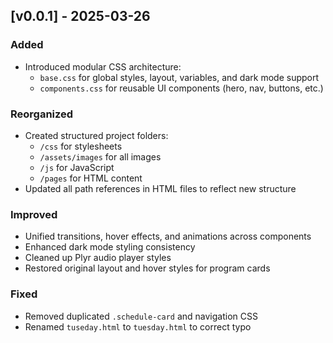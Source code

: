## [v0.0.1] - 2025-03-26

###  Added
- Introduced modular CSS architecture:
  - `base.css` for global styles, layout, variables, and dark mode support
  - `components.css` for reusable UI components (hero, nav, buttons, etc.)

###  Reorganized
- Created structured project folders:
  - `/css` for stylesheets
  - `/assets/images` for all images
  - `/js` for JavaScript
  - `/pages` for HTML content
- Updated all path references in HTML files to reflect new structure

###  Improved
- Unified transitions, hover effects, and animations across components
- Enhanced dark mode styling consistency
- Cleaned up Plyr audio player styles
- Restored original layout and hover styles for program cards

###  Fixed
- Removed duplicated `.schedule-card` and navigation CSS
- Renamed `tuseday.html` to `tuesday.html` to correct typo